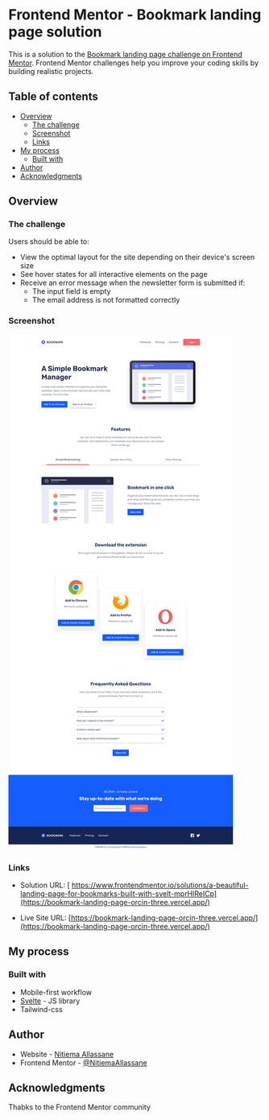 # Frontend Mentor - Bookmark landing page solution

This is a solution to the [Bookmark landing page challenge on Frontend Mentor](https://www.frontendmentor.io/challenges/bookmark-landing-page-5d0b588a9edda32581d29158). Frontend Mentor challenges help you improve your coding skills by building realistic projects. 

## Table of contents

- [Overview](#overview)
  - [The challenge](#the-challenge)
  - [Screenshot](#screenshot)
  - [Links](#links)
- [My process](#my-process)
  - [Built with](#built-with)
- [Author](#author)
- [Acknowledgments](#acknowledgments)


## Overview

### The challenge

Users should be able to:

- View the optimal layout for the site depending on their device's screen size
- See hover states for all interactive elements on the page
- Receive an error message when the newsletter form is submitted if:
  - The input field is empty
  - The email address is not formatted correctly

### Screenshot

![](/design/bookmark_screenshot.png)


### Links

- Solution URL: [ https://www.frontendmentor.io/solutions/a-beautiful-landing-page-for-bookmarks-built-with-svelt-mprHlReICp](https://bookmark-landing-page-orcin-three.vercel.app/)

- Live Site URL: [https://bookmark-landing-page-orcin-three.vercel.app/](https://bookmark-landing-page-orcin-three.vercel.app/)

## My process

### Built with


- Mobile-first workflow
- [Svelte](https://svelte.dev/) - JS library
- Tailwind-css



## Author

- Website - [Nitiema Allassane](https://www.frontendmentor.io/profile/NitiemaAllassane)
- Frontend Mentor - [@NitiemaAllassane](https://www.frontendmentor.io/profile/NitiemaAllassane)


## Acknowledgments

Thabks to the Frontend Mentor community